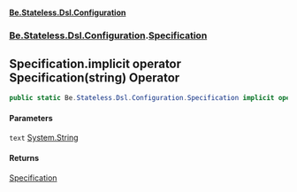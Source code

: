 #### [Be.Stateless.Dsl.Configuration](README.md 'README')
### [Be.Stateless.Dsl.Configuration](Be.Stateless.Dsl.Configuration.md 'Be.Stateless.Dsl.Configuration').[Specification](Specification.md 'Be.Stateless.Dsl.Configuration.Specification')

## Specification.implicit operator Specification(string) Operator

```csharp
public static Be.Stateless.Dsl.Configuration.Specification implicit operator Specification(string text);
```
#### Parameters

<a name='Be.Stateless.Dsl.Configuration.Specification.op_ImplicitBe.Stateless.Dsl.Configuration.Specification(string).text'></a>

`text` [System.String](https://docs.microsoft.com/en-us/dotnet/api/System.String 'System.String')

#### Returns
[Specification](Specification.md 'Be.Stateless.Dsl.Configuration.Specification')